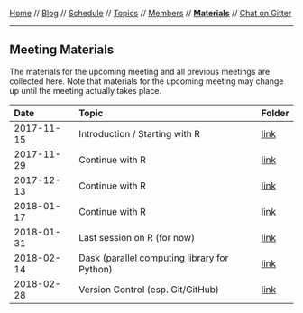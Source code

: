 [Home](../README.md) // [Blog](../blog.md) // [Schedule](../schedule.md) // [Topics](../topics.md) // [Members](../members.md) // **[Materials](materials.md)** // [Chat on Gitter](https://gitter.im/scrum-club/general)

---

## Meeting Materials

The materials for the upcoming meeting and all previous meetings are collected here. Note that materials for the upcoming meeting may change up until the meeting actually takes place.

Date | Topic | Folder
:--- | :---- | :--------
2017-11-15 | Introduction / Starting with R | [link](https://github.com/wviechtb/scrum-club/tree/master/materials/2017-11-15)
2017-11-29 | Continue with R | [link](https://github.com/wviechtb/scrum-club/tree/master/materials/2017-11-29)
2017-12-13 | Continue with R | [link](https://github.com/wviechtb/scrum-club/tree/master/materials/2017-12-13)
2018-01-17 | Continue with R | [link](https://github.com/wviechtb/scrum-club/tree/master/materials/2018-01-17)
2018-01-31 | Last session on R (for now) | [link](https://github.com/wviechtb/scrum-club/tree/master/materials/2018-01-31)
2018-02-14 | Dask (parallel computing library for Python) | [link](2018-02-14/dask-resources.md)
2018-02-28 | Version Control (esp. Git/GitHub) | [link](https://github.com/wviechtb/scrum-club/tree/master/materials/2018-02-28)
